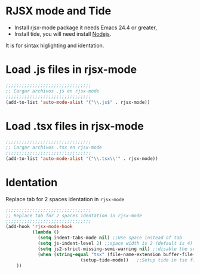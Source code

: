 <!-- TITLE: Reactjs -->
<!-- SUBTITLE: A quick summary of Reactjs -->

# RJSX mode and Tide
* Install rjsx-mode package it needs Emacs 24.4 or greater, 
* Install tide, you will need install [Nodejs](/javascript/nodejs).

It is for sintax higlighting and identation.


# Load .js files in rjsx-mode


```lisp
;;;;;;;;;;;;;;;;;;;;;;;;;;;;;;;;
;; Cargar archivos .js en rjsx-mode
;;;;;;;;;;;;;;;;;;;;;;;;;;;;;;;;
(add-to-list 'auto-mode-alist '("\\.js$" . rjsx-mode))
```

# Load .tsx files in rjsx-mode

```lisp
;;;;;;;;;;;;;;;;;;;;;;;;;;;;;;;;
;; Cargar archivos .tsx en rjsx-mode
;;;;;;;;;;;;;;;;;;;;;;;;;;;;;;;;
(add-to-list 'auto-mode-alist '("\\.tsx\\'" . rjsx-mode))
```



# Identation

Replace tab for 2 spaces identation in `rjsx-mode`


```lisp
;;;;;;;;;;;;;;;;;;;;;;;;;;;;;;;;
;; Replace tab for 2 spaces identation in rjsx-mode
;;;;;;;;;;;;;;;;;;;;;;;;;;;;;;;;
(add-hook 'rjsx-mode-hook
          (lambda ()
            (setq indent-tabs-mode nil) ;;Use space instead of tab
            (setq js-indent-level 2) ;;space width is 2 (default is 4)
            (setq js2-strict-missing-semi-warning nil) ;;disable the semicolon warning
            (when (string-equal "tsx" (file-name-extension buffer-file-name))
							(setup-tide-mode))   ;;Setup tide in tsx files
	)) 
						
```


